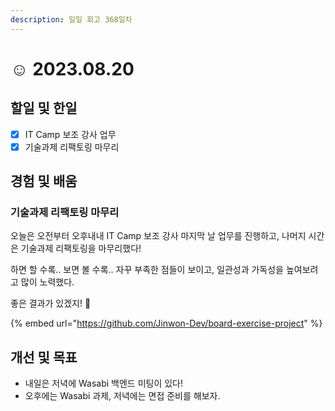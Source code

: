 ```yaml
---
description: 일일 회고 368일차
---
```


# ☺ 2023.08.20

## 할일 및 한일&#x20;

* [x] IT Camp 보조 강사 업무&#x20;
* [x] 기술과제 리팩토링 마무리&#x20;

## 경험 및 배움&#x20;

### 기술과제 리팩토링 마무리&#x20;

오늘은 오전부터 오후내내 IT Camp 보조 강사 마지막 날 업무를 진행하고, 나머지 시간은 기술과제 리팩토링을 마무리했다!

하면 할 수록.. 보면 볼 수록.. 자꾸 부족한 점들이 보이고, 일관성과 가독성을 높여보려고 많이 노력했다.

좋은 결과가 있겠지! 🥹

{% embed url="https://github.com/Jinwon-Dev/board-exercise-project" %}

## 개선 및 목표&#x20;

* 내일은 저녁에 Wasabi 백엔드 미팅이 있다!&#x20;
* 오후에는 Wasabi 과제, 저녁에는 면접 준비를 해보자.&#x20;
